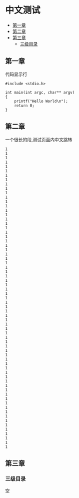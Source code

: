 中文测试
=======

<!-- vim-markdown-toc GFM -->

* [第一章](#第一章)
* [第二章](#第二章)
* [第三章](#第三章)
    * [三级目录](#三级目录)

<!-- vim-markdown-toc -->

第一章
-----
代码显示行
```
#include <stdio.h>

int main(int argc, char** argv)
{
    printf("Hello World\n");
    return 0;
}
```


第二章
-----
一个很长的段,测试页面内中文跳转
```
1
1
1
1
1
1
1
1
1
1
1
1
1
1
1
1
1
1
1
1
1
1
1
1
1
1
1
1
1
1
1
1
1
1
1
1
1
1
1
1
1
1
1
1
1
1
1
1
1
1
1
1
1
1
1
1
1
1
1
1
1
1
1
1
1
1
1
1
1
```


第三章
-----

### 三级目录
空
